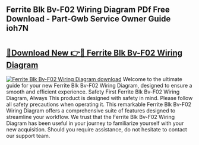 ## Ferrite Blk Bv-F02 Wiring Diagram PDf Free Download - Part-Gwb Service Owner Guide ioh7N

# <h2><a href="http://dfic20.blite.top/?on=Ferrite+Blk+Bv-F02+Wiring+Diagram">🔗Download New 👉🔴 Ferrite Blk Bv-F02 Wiring Diagram</a></h2>

[![Ferrite Blk Bv-F02 Wiring Diagram download](https://i.imgur.com/lujVjoI.png)](http://dfic20.blite.top/?on=Ferrite+Blk+Bv-F02+Wiring+Diagram)
Welcome to the ultimate guide for your new Ferrite Blk Bv-F02 Wiring Diagram, designed to ensure a smooth and efficient experience. Safety First Ferrite Blk Bv-F02 Wiring Diagram, Always This product is designed with safety in mind. Please follow all safety precautions when operating it. This remarkable Ferrite Blk Bv-F02 Wiring Diagram offers a comprehensive suite of features designed to streamline your workflow. We trust that the Ferrite Blk Bv-F02 Wiring Diagram has been useful in your journey to familiarize yourself with your new acquisition. Should you require assistance, do not hesitate to contact our support team.
